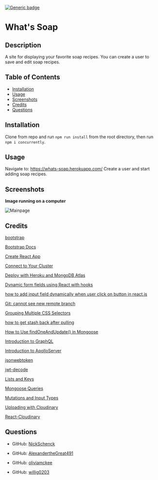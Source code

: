 [![Generic badge](https://img.shields.io/badge/license-MIT-<COLOR>.svg)](#license)
  # What's Soap

  ## Description

  A site for displaying your favorite soap recipes. You can create a user to save and edit soap recipes.

  ## Table of Contents
  * [Installation](#installation)
  * [Usage](#usage)
  * [Screenshots](#screenshots)
  * [Credits](#credits)
  * [Questions](#questions)
  
  ## Installation

  Clone from repo and run `npm run install` from the root directory, then run `npm i concurrently`.

  ## Usage

  Navigate to: https://whats-soap.herokuapp.com/
  Create a user and start adding soap recipes.

  ## Screenshots

<b>Image running on a computer</b>

 ![Mainpage](https://user-images.githubusercontent.com/103293341/193467236-4207c8e3-6c39-4dff-92fa-42903526bc3e.PNG) 

  ## Credits
   [bootstrap](https://www.npmjs.com/package/bootstrap)

   [Bootstrap Docs](https://getbootstrap.com/docs/5.0/getting-started/introduction/)

   [Create React App](https://github.com/facebook/create-react-app)

   [Connect to Your Cluster](https://www.mongodb.com/docs/atlas/tutorial/connect-to-your-cluster/)

   [Deploy with Heroku and MongoDB Atlas](https://coding-boot-camp.github.io/full-stack/mongodb/deploy-with-heroku-and-mongodb-atlas)

   [Dynamic form fields using React with hooks](https://dev.to/email2vimalraj/dynamic-form-fields-using-react-35ci)

   [how to add input field dynamically when user click on button in react.js](https://stackoverflow.com/questions/66469913/how-to-add-input-field-dynamically-when-user-click-on-button-in-react-js) 

   [Git: cannot see new remote branch](https://stackoverflow.com/questions/12762922/git-cannot-see-new-remote-branch)

   [Grouping Multiple CSS Selectors](https://www.thoughtco.com/grouping-multiple-css-selectors-3467065)

   [how to get stash back after pulling](https://stackoverflow.com/questions/41188489/how-to-get-the-stash-back-after-pulling)

   [How to Use findOneAndUpdate() in Mongoose](https://mongoosejs.com/docs/tutorials/findoneandupdate.html)

   [Introduction to GraphQL](https://graphql.org/learn/)

   [Introduction to ApolloServer](https://www.apollographql.com/docs/apollo-server/v2/)

   [jsonwebtoken](https://www.npmjs.com/package/jsonwebtoken)

   [jwt-decode](https://www.npmjs.com/package/jwt-decode)

   [Lists and Keys](https://reactjs.org/docs/lists-and-keys.html#keys)

   [Mongoose Queries](https://mongoosejs.com/docs/queries.html)

   [Mutations and Input Types](https://graphql.org/graphql-js/mutations-and-input-types/)

   [Uploading with Cloudinary](https://medium.com/geekculture/how-to-upload-images-to-cloudinary-with-a-react-app-f0dcc357999c)

   [React-Cloudinary](https://www.npmjs.com/package/@app-masters/react-cloudinary-uploader)

  ## Questions
  
  * GitHub: [NickSchenck](https://github.com/NickSchenck)

  * GitHub: [AlexandertheGreat491](https://github.com/AlexandertheGreat491)

  * GitHub: [oliviamckee](https://github.com/oliviamckee)

  * GitHub: [willig0203](https://github.com/willig0203)
